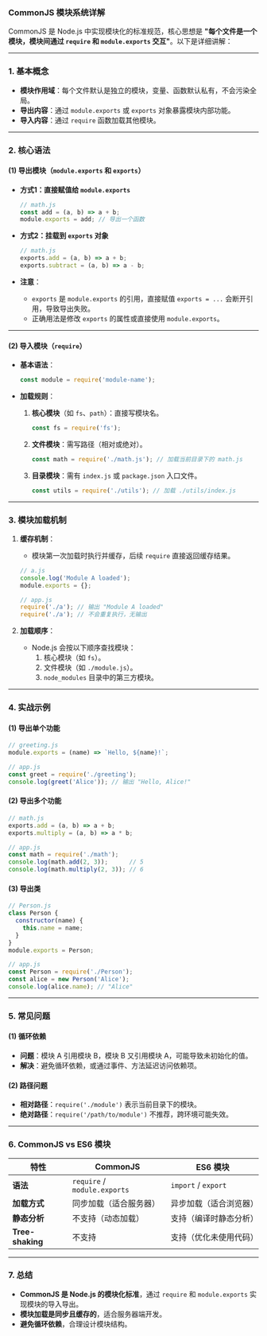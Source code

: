

### **CommonJS 模块系统详解**

CommonJS 是 Node.js 中实现模块化的标准规范，核心思想是 **"每个文件是一个模块，模块间通过 `require` 和 `module.exports` 交互"**。以下是详细讲解：

---

### **1. 基本概念**
- **模块作用域**：每个文件默认是独立的模块，变量、函数默认私有，不会污染全局。
- **导出内容**：通过 `module.exports` 或 `exports` 对象暴露模块内部功能。
- **导入内容**：通过 `require` 函数加载其他模块。

---

### **2. 核心语法**
#### **(1) 导出模块（`module.exports` 和 `exports`）**
- **方式1：直接赋值给 `module.exports`**
  ```javascript
  // math.js
  const add = (a, b) => a + b;
  module.exports = add; // 导出一个函数
  ```

- **方式2：挂载到 `exports` 对象**
  ```javascript
  // math.js
  exports.add = (a, b) => a + b;
  exports.subtract = (a, b) => a - b;
  ```

- **注意**：
  - `exports` 是 `module.exports` 的引用，直接赋值 `exports = ...` 会断开引用，导致导出失败。
  - 正确用法是修改 `exports` 的属性或直接使用 `module.exports`。

---

#### **(2) 导入模块（`require`）**
- **基本语法**：
  ```javascript
  const module = require('module-name');
  ```

- **加载规则**：
  1. **核心模块**（如 `fs`、`path`）：直接写模块名。
     ```javascript
     const fs = require('fs');
     ```
  2. **文件模块**：需写路径（相对或绝对）。
     ```javascript
     const math = require('./math.js'); // 加载当前目录下的 math.js
     ```
  3. **目录模块**：需有 `index.js` 或 `package.json` 入口文件。
     ```javascript
     const utils = require('./utils'); // 加载 ./utils/index.js
     ```

---

### **3. 模块加载机制**
1. **缓存机制**：
   - 模块第一次加载时执行并缓存，后续 `require` 直接返回缓存结果。
   ```javascript
   // a.js
   console.log('Module A loaded');
   module.exports = {};

   // app.js
   require('./a'); // 输出 "Module A loaded"
   require('./a'); // 不会重复执行，无输出
   ```

2. **加载顺序**：
   - Node.js 会按以下顺序查找模块：
     1. 核心模块（如 `fs`）。
     2. 文件模块（如 `./module.js`）。
     3. `node_modules` 目录中的第三方模块。

---

### **4. 实战示例**
#### **(1) 导出单个功能**
```javascript
// greeting.js
module.exports = (name) => `Hello, ${name}!`;

// app.js
const greet = require('./greeting');
console.log(greet('Alice')); // 输出 "Hello, Alice!"
```

#### **(2) 导出多个功能**
```javascript
// math.js
exports.add = (a, b) => a + b;
exports.multiply = (a, b) => a * b;

// app.js
const math = require('./math');
console.log(math.add(2, 3));      // 5
console.log(math.multiply(2, 3)); // 6
```

#### **(3) 导出类**
```javascript
// Person.js
class Person {
  constructor(name) {
    this.name = name;
  }
}
module.exports = Person;

// app.js
const Person = require('./Person');
const alice = new Person('Alice');
console.log(alice.name); // "Alice"
```

---

### **5. 常见问题**
#### **(1) 循环依赖**
- **问题**：模块 A 引用模块 B，模块 B 又引用模块 A，可能导致未初始化的值。
- **解决**：避免循环依赖，或通过事件、方法延迟访问依赖项。

#### **(2) 路径问题**
- **相对路径**：`require('./module')` 表示当前目录下的模块。
- **绝对路径**：`require('/path/to/module')` 不推荐，跨环境可能失效。

---

### **6. CommonJS vs ES6 模块**
| 特性          | CommonJS                     | ES6 模块                     |
|---------------|------------------------------|------------------------------|
| **语法**      | `require` / `module.exports` | `import` / `export`          |
| **加载方式**  | 同步加载（适合服务器）       | 异步加载（适合浏览器）       |
| **静态分析**  | 不支持（动态加载）           | 支持（编译时静态分析）       |
| **Tree-shaking** | 不支持                    | 支持（优化未使用代码）       |

---

### **7. 总结**
- **CommonJS 是 Node.js 的模块化标准**，通过 `require` 和 `module.exports` 实现模块的导入导出。
- **模块加载是同步且缓存的**，适合服务器端开发。
- **避免循环依赖**，合理设计模块结构。

